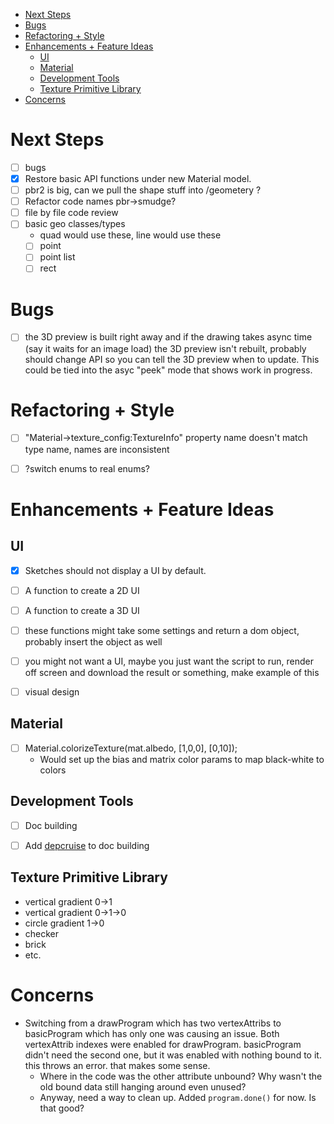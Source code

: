 - [Next Steps](#next-steps)
- [Bugs](#bugs)
- [Refactoring + Style](#refactoring-style)
- [Enhancements + Feature Ideas](#enhancements-feature-ideas)
    - [UI](#ui)
    - [Material](#material)
    - [Development Tools](#development-tools)
    - [Texture Primitive Library](#texture-primitive-library)
- [Concerns](#concerns)


# Next Steps

- [ ] bugs
- [x] Restore basic API functions under new Material model.
- [ ] pbr2 is big, can we pull the shape stuff into /geometery ?
- [ ] Refactor code names pbr->smudge?
- [ ] file by file code review
- [ ] basic geo classes/types
    - quad would use these, line would use these
    - [ ] point
    - [ ] point list
    - [ ] rect

# Bugs
- [ ] the 3D preview is built right away and if the drawing takes async time (say it waits for an image load) the 3D preview isn't rebuilt, probably should change API so you can tell the 3D preview when to update. This could be tied into the asyc "peek" mode that shows work in progress.


# Refactoring + Style

- [ ] "Material->texture_config:TextureInfo" property name doesn't match type name, names are inconsistent
- [ ] ?switch enums to real enums?



# Enhancements + Feature Ideas

## UI

- [x] Sketches should not display a UI by default. 
- [ ] A function to create a 2D UI
- [ ] A function to create a 3D UI
- [ ] these functions might take some settings and return a dom object, probably insert the object as well
- [ ] you might not want a UI, maybe you just want the script to run, render off screen and download the result or something, make example of this
- [ ] visual design


## Material
- [ ] Material.colorizeTexture(mat.albedo, [1,0,0], [0,10]);
    - Would set up the bias and matrix color params to map black-white to colors

## Development Tools
- [ ] Doc building
- [ ] Add [depcruise](https://github.com/sverweij/dependency-cruiser) to doc building


## Texture Primitive Library

- vertical gradient 0->1
- vertical gradient 0->1->0
- circle gradient 1->0
- checker
- brick
- etc.





# Concerns

- Switching from a drawProgram which has two vertexAttribs to basicProgram which has only one was causing an issue. Both vertexAttrib indexes were enabled for drawProgram. basicProgram didn't need the second one, but it was enabled with nothing bound to it. this throws an error. that makes some sense. 
    - Where in the code was the other attribute unbound? Why wasn't the old bound data still hanging around even unused?
    - Anyway, need a way to clean up. Added `program.done()` for now. Is that good?
